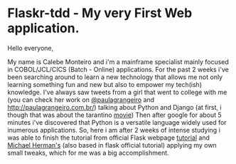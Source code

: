 # Flaskr-tdd - My very First Web application.

Hello everyone,

My name is Calebe Monteiro and i'm a mainframe specialist mainly focused in COBOL/JCL/CICS (Batch - Online) applications. For the past 2 weeks i've been searching around to learn a new technology that allows me not only learning something fun and new but also to empower my tech(ish) knowledge. I've always saw tweets from a girl that went to college with me (you can check her work on [@paulagrangeiro](https://twitter.com/paulagrangeiro) and http://paulagrangeiro.com.br/) talking about Python and Django (at first, i though that was about the tarantino [movie](https://www.imdb.com/title/tt1853728/)) Then after google for about 5 minutes i've discovered that Python is a versatile language widely used for inumerous applications. So, here i am after 2 weeks of intense studying i was able to finish the tutorial from official Flask webpage [tutorial](http://flask.pocoo.org/docs/1.0/tutorial/) and [Michael Herman's](https://github.com/mjhea0) (also based in flask official tutorial) applying my own small tweaks, which for me was a big accomplishment.
